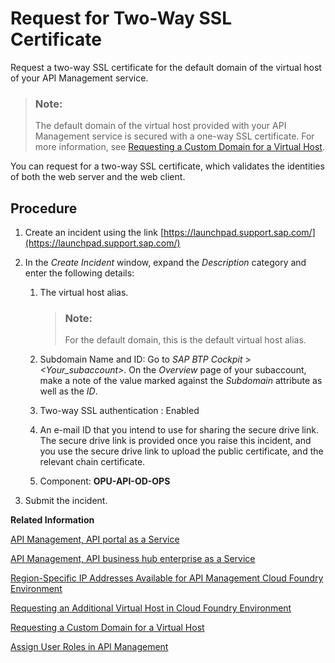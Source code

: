<!-- loio9faf7cee8dc042569e6d539dc4879bf0 -->

# Request for Two-Way SSL Certificate

Request a two-way SSL certificate for the default domain of the virtual host of your API Management service.

> ### Note:  
> The default domain of the virtual host provided with your API Management service is secured with a one-way SSL certificate. For more information, see [Requesting a Custom Domain for a Virtual Host](requesting-a-custom-domain-for-a-virtual-host-6b9e5a3.md).

You can request for a two-way SSL certificate, which validates the identities of both the web server and the web client.



<a name="loio9faf7cee8dc042569e6d539dc4879bf0__section_mbk_544_1kb"/>

## Procedure

1.  Create an incident using the link [https://launchpad.support.sap.com/](https://launchpad.support.sap.com/)
2.  In the *Create Incident* window, expand the *Description* category and enter the following details:
    1.  The virtual host alias.

        > ### Note:  
        > For the default domain, this is the default virtual host alias.

    2.  Subdomain Name and ID: Go to *SAP BTP Cockpit* \> *<Your\_subaccount\>*. On the *Overview* page of your subaccount, make a note of the value marked against the *Subdomain* attribute as well as the *ID*.
    3.  Two-way SSL authentication : Enabled
    4.  An e-mail ID that you intend to use for sharing the secure drive link. The secure drive link is provided once you raise this incident, and you use the secure drive link to upload the public certificate, and the relevant chain certificate.
    5.  Component: **OPU-API-OD-OPS**

3.  Submit the incident.

**Related Information**  


[API Management, API portal as a Service](api-management-api-portal-as-a-service-e064663.md "The API Management, API portal as a service on Cloud Foundry provides different capabilities through Route Service plan, On-Premise Connectivity plan, and API Access plan.")

[API Management, API business hub enterprise as a Service](api-management-api-business-hub-enterprise-as-a-service-d59d8f9.md "The API Management, API business hub enterprise as a service on Cloud Foundry provides the API access plan.")

[Region-Specific IP Addresses Available for API Management Cloud Foundry Environment](region-specific-ip-addresses-available-for-api-management-cloud-foundry-environment-585d639.md "API Management protects your backend services. However, API Management needs to establish connectivity to your backend services during an API call execution.")

[Requesting an Additional Virtual Host in Cloud Foundry Environment](requesting-an-additional-virtual-host-in-cloud-foundry-environment-a7b91e5.md "Create a new virtual host or update an alias for an existing virtual host in the Cloud Foundry environment.")

[Requesting a Custom Domain for a Virtual Host](requesting-a-custom-domain-for-a-virtual-host-6b9e5a3.md "A virtual host lets you host multiple domain names on API Management capability within Integration Suite.")

[Assign User Roles in API Management](assign-user-roles-in-api-management-911ca5a.md "Use role collections to group together different roles that can be assigned to API Portal and API business hub enterprise users.")

